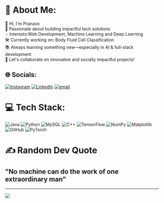 # 💫 About Me:
👋 Hi, I'm Pranavo<br>🚀 Passionate about building impactful tech solutions<br>💡 Interests:Web Development, Machine Learning and Deep Learning<br>🛠️ Currently working on: Body Fluid Cell Classification<br>📚 Always learning something new—especially in AI & full-stack development<br>💬 Let's collaborate on innovative and socially impactful projects!


## 🌐 Socials:
[![Instagram](https://img.shields.io/badge/Instagram-%23E4405F.svg?logo=Instagram&logoColor=white)](https://instagram.com/_pranavo_) [![LinkedIn](https://img.shields.io/badge/LinkedIn-%230077B5.svg?logo=linkedin&logoColor=white)](https://linkedin.com/in/Pranavo-Annadurai) [![email](https://img.shields.io/badge/Email-D14836?logo=gmail&logoColor=white)](mailto:pranavoannadurai@gmail.com) 

# 💻 Tech Stack:
![Java](https://img.shields.io/badge/java-%23ED8B00.svg?style=for-the-badge&logo=openjdk&logoColor=white) ![Python](https://img.shields.io/badge/python-3670A0?style=for-the-badge&logo=python&logoColor=ffdd54) ![MySQL](https://img.shields.io/badge/mysql-4479A1.svg?style=for-the-badge&logo=mysql&logoColor=white) ![C++](https://img.shields.io/badge/c++-%2300599C.svg?style=for-the-badge&logo=c%2B%2B&logoColor=white) ![TensorFlow](https://img.shields.io/badge/TensorFlow-%23FF6F00.svg?style=for-the-badge&logo=TensorFlow&logoColor=white) ![NumPy](https://img.shields.io/badge/numpy-%23013243.svg?style=for-the-badge&logo=numpy&logoColor=white) ![Matplotlib](https://img.shields.io/badge/Matplotlib-%23ffffff.svg?style=for-the-badge&logo=Matplotlib&logoColor=black) ![GitHub](https://img.shields.io/badge/github-%23121011.svg?style=for-the-badge&logo=github&logoColor=white) ![PyTorch](https://img.shields.io/badge/PyTorch-%23EE4C2C.svg?style=for-the-badge&logo=PyTorch&logoColor=white)

# ✍️ Random Dev Quote
## "No machine can do the work of one extraordinary man"


---
[![](https://visitcount.itsvg.in/api?id=PRANAVO02&icon=0&color=1)](https://visitcount.itsvg.in)

